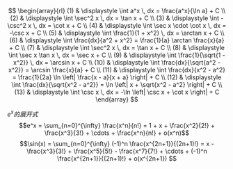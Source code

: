 $$
\begin{array}{rl}
(1)  & \displaystyle \int a^x \, dx = \frac{a^x}{\ln a} + C \\
(2)  & \displaystyle \int \sec^2 x \, dx = \tan x + C \\
(3)  & \displaystyle \int -\csc^2 x \, dx = \cot x + C \\
(4)  & \displaystyle \int \sec x \cdot \cot x \, dx = -\csc x + C \\
(5)  & \displaystyle \int \frac{1}{1 + x^2} \, dx = \arctan x + C \\
(6)  & \displaystyle \int \frac{dx}{a^2 + x^2} = \frac{1}{a} \arctan \frac{x}{a} + C \\
(7)  & \displaystyle \int \sec^2 x \, dx = \tan x + C \\
(8)  & \displaystyle \int \sec x \tan x \, dx = \sec x + C \\
(9)  & \displaystyle \int \frac{1}{\sqrt{1 - x^2}} \, dx = \arcsin x + C \\
(10) & \displaystyle \int \frac{dx}{\sqrt{a^2 - x^2}} = \arcsin \frac{x}{a} + C \\
(11) & \displaystyle \int \frac{dx}{x^2 - a^2} = \frac{1}{2a} \ln \left| \frac{x - a}{x + a} \right| + C \\
(12) & \displaystyle \int \frac{dx}{\sqrt{x^2 - a^2}} = \ln \left| x + \sqrt{x^2 - a^2} \right| + C \\
(13) & \displaystyle \int \csc x \, dx = -\ln \left| \csc x + \cot x \right| + C
\end{array}
$$

$e^x的展开式$$$e^x = \sum_{n=0}^{\infty} \frac{x^n}{n!} = 1 + x + \frac{x^2}{2!} + \frac{x^3}{3!} + \cdots + \frac{x^n}{n!} + o(x^n)$$
$$\sin(x) = \sum_{n=0}^{\infty} (-1)^n \frac{x^{2n+1}}{(2n+1)!} = x - \frac{x^3}{3!} + \frac{x^5}{5!} - \frac{x^7}{7!} + \cdots + (-1)^n \frac{x^{2n+1}}{(2n+1)!} + o(x^{2n+1})
$$